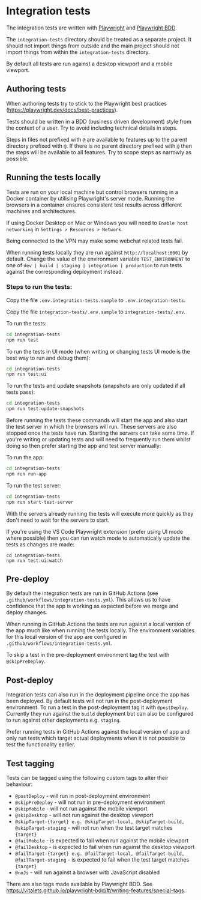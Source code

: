 # Integration tests

The integration tests are written with [Playwright](https://playwright.dev/) and [Playwright BDD](https://vitalets.github.io/playwright-bdd).

The `integration-tests` directory should be treated as a separate project. It should not import things from outside and the main project should not import things from within the `integration-tests` directory.

By default all tests are run against a desktop viewport and a mobile viewport.

## Authoring tests

When authoring tests try to stick to the Playwright best practices (https://playwright.dev/docs/best-practices).

Tests should be written in a BDD (business driven development) style from the context of a user. Try to avoid including technical details in steps.

Steps in files not prefixed with `@` are available to features up to the parent directory prefixed with `@`. If there is no parent directory prefixed with `@` then the steps will be available to all features. Try to scope steps as narrowly as possible.

## Running the tests locally

Tests are run on your local machine but control browsers running in a Docker container by utilising Playwright's server mode. Running the browsers in a container ensures consistent test results across different machines and architectures.

If using Docker Desktop on Mac or Windows you will need to `Enable host networking` in `Settings > Resources > Network`.

Being connected to the VPN may make some webchat related tests fail.

When running tests locally they are run against `http://localhost:6001` by default. Change the value of the environment variable `TEST_ENVIRONMENT` to one of `dev | build | staging | integration | production` to run tests against the corresponding deployment instead.

### Steps to run the tests:

Copy the file `.env.integration-tests.sample` to `.env.integration-tests`.

Copy the file `integration-tests/.env.sample` to `integration-tests/.env`.

To run the tests:

```bash
cd integration-tests
npm run test
```

To run the tests in UI mode (when writing or changing tests UI mode is the best way to run and debug them):

```bash
cd integration-tests
npm run test:ui
```

To run the tests and update snapshots (snapshots are only updated if all tests pass):

```bash
cd integration-tests
npm run test:update-snapshots
```

Before running the tests these commands will start the app and also start the test server in which the browsers will run. These servers are also stopped once the tests have run. Starting the servers can take some time. If you're writing or updating tests and will need to frequently run them whilst doing so then prefer starting the app and test server manually:

To run the app:

```bash
cd integration-tests
npm run run-app
```

To run the test server:

```bash
cd integration-tests
npm run start-test-server
```

With the servers already running the tests will execute more quickly as they don't need to wait for the servers to start.

If you're using the VS Code Playwright extension (prefer using UI mode where possible) then you can run watch mode to automatically update the tests as changes are made:

```
cd integration-tests
npm run test:ui:watch
```

## Pre-deploy

By default the integration tests are run in GitHub Actions (see `.github/workflows/integration-tests.yml`). This allows us to have confidence that the app is working as expected before we merge and deploy changes.

When running in GitHub Actions the tests are run against a local version of the app much like when running the tests locally. The environment variables for this local version of the app are configured in `.github/workflows/integration-tests.yml`.

To skip a test in the pre-deployment environment tag the test with `@skipPreDeploy`.

## Post-deploy

Integration tests can also run in the deployment pipeline once the app has been deployed. By default tests will not run in the post-deployment environment. To run a test in the post-deployment tag it with `@postDeploy`. Currently they run against the `build` deployment but can also be configured to run against other deployments e.g. `staging`.

Prefer running tests in GitHub Actions against the local version of app and only run tests which target actual deployments when it is not possible to test the functionality earlier.

## Test tagging

Tests can be tagged using the following custom tags to alter their behaviour:

- `@postDeploy` - will run in post-deployment environment
- `@skipPreDeploy` - will not run in pre-deployment environment
- `@skipMobile` - will not run against the mobile viewport
- `@skipDesktop` - will not run against the desktop viewport
- `@skipTarget-{target} e.g. @skipTarget-local, @skipTarget-build, @skipTarget-staging` - will not run when the test target matches `{target}`
- `@failMobile` - is expected to fail when run against the mobile viewport
- `@failDesktop` - is expected to fail when run against the desktop viewport
- `@failTarget-{target} e.g. @failTarget-local, @failTarget-build, @failTarget-staging` - is expected to fail when the test target matches `{target}`
- `@noJs` - will run against a browser witb JavaScript disabled

There are also tags made available by Playwright BDD. See https://vitalets.github.io/playwright-bdd/#/writing-features/special-tags.
